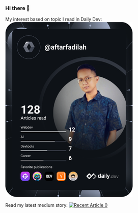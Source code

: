 ### Hi there 👋

My interest based on topic I read in Daily Dev:
<a href="https://app.daily.dev/aftarfadilah"><img src="https://github.com/aftarfadilah/aftarfadilah/blob/main/devcard.svg" width="400" alt="Aftar Fadilah's Dev Card"/></a>

Read my latest medium story:
<a target="_blank" href="https://github-readme-medium-recent-article.vercel.app/medium/@aftarfadilah/0"><img src="https://github-readme-medium-recent-article.vercel.app/medium/@aftarfadilah/0" alt="Recent Article 0"> 

<!--
**aftarfadilah/aftarfadilah** is a ✨ _special_ ✨ repository because its `README.md` (this file) appears on your GitHub profile.

Here are some ideas to get you started:

- 🔭 I’m currently working on ...
- 🌱 I’m currently learning ...
- 👯 I’m looking to collaborate on ...
- 🤔 I’m looking for help with ...
- 💬 Ask me about ...
- 📫 How to reach me: ...
- 😄 Pronouns: ...
- ⚡ Fun fact: ...
-->
